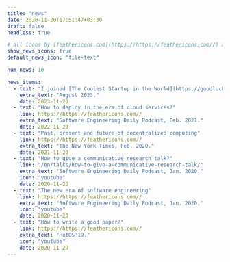 ```yaml
---
title: "news"
date: 2020-11-20T17:51:47+03:30
draft: false
headless: true

# all icons by [feathericons.com](https://https://feathericons.com//) are supported
show_news_icons: true
default_news_icon: "file-text"

num_news: 10

news_items:
  - text: "I joined [The Coolest Startup in the World](https://goodluck.com) as the CEO"
    extra_text: "August 2023."
    date: 2023-11-20
  - text: "How to deploy in the era of cloud services?"
    link: https://https://feathericons.com//
    extra_text: "Software Engineering Daily Podcast, Feb. 2021."
    date: 2022-11-20
  - text: "Past, present and future of decentralized computing"
    link: https://https://feathericons.com//
    extra_text: "The New York Times, Feb. 2020."
    date: 2021-11-20
  - text: "How to give a communicative research talk?"
    link: "/en/talks/how-to-give-a-communicative-research-talk/"
    extra_text: "Software Engineering Daily Podcast, Jan. 2020."
    icon: "youtube"
    date: 2020-11-20
  - text: "The new era of software engineering"
    link: https://https://feathericons.com//
    extra_text: "Software Engineering Daily Podcast, Jan. 2020."
    icon: "youtube"
    date: 2020-11-20
  - text: "How to write a good paper?"
    link: https://https://feathericons.com//
    extra_text: "HotOS'19."
    icon: "youtube"
    date: 2020-11-20
---
```

